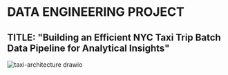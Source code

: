 # DATA ENGINEERING PROJECT
## TITLE: "Building an Efficient NYC Taxi Trip Batch Data Pipeline for Analytical Insights"





![taxi-architecture drawio](https://github.com/BrightOsas/dbt_nyc_taxi/assets/98474404/51fe1804-c509-432d-a6fd-1cb7063942a7)

